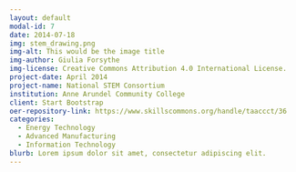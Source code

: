 ```yaml
---
layout: default
modal-id: 7
date: 2014-07-18
img: stem_drawing.png
img-alt: This would be the image title
img-author: Giulia Forsythe
img-license: Creative Commons Attribution 4.0 International License.
project-date: April 2014
project-name: National STEM Consortium
institution: Anne Arundel Community College
client: Start Bootstrap
oer-repository-link: https://www.skillscommons.org/handle/taaccct/36
categories:
  - Energy Technology
  - Advanced Manufacturing
  - Information Technology
blurb: Lorem ipsum dolor sit amet, consectetur adipiscing elit.
---
```

